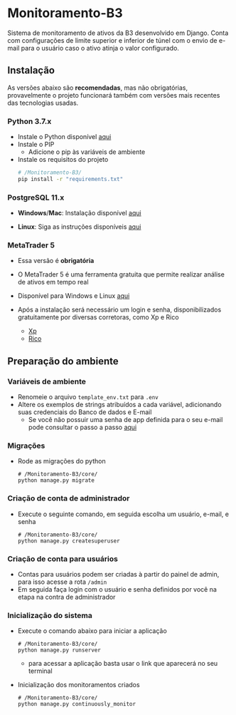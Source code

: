 # Monitoramento-B3

Sistema de monitoramento de ativos da B3 desenvolvido em Django. Conta com configurações de limite superior e inferior de túnel com o envio de e-mail para o usuário caso o ativo atinja o valor configurado.

## Instalação

As versões abaixo são **recomendadas**, mas não obrigatórias, provavelmente o projeto funcionará também com versões mais recentes das tecnologias usadas.

### Python 3.7.x

- Instale o Python  disponível [aqui](https://www.python.org/downloads/release/python-379/)
- Instale o PIP
  - Adicione o pip às variáveis de ambiente
- Instale os requisitos do projeto
  ```bash
  # /Monitoramento-B3/
  pip install -r "requirements.txt"
  ```

### PostgreSQL 11.x

-  **Windows**/**Mac**: Instalação disponível  [aqui](https://www.enterprisedb.com/downloads/postgres-postgresql-downloads)  
 
-  **Linux**: Siga as instruções disponíveis [aqui](https://computingforgeeks.com/install-postgresql-11-on-ubuntu-linux/)

### MetaTrader 5

-  Essa versão é **obrigatória**
 
-  O MetaTrader 5 é uma ferramenta gratuita que permite realizar análise de ativos em tempo real
- Disponível para Windows e Linux [aqui](https://www.metatrader5.com/pt/download)
- Após a instalação será necessário um login e senha, disponibilizados gratuitamente por diversas corretoras, como Xp e Rico
	- [Xp](https://atendimento.xpi.com.br/artigo/1476-como-realizar-contratacao-e-instalacao-do-metatrader-5)
	- [Rico](https://www.rico.com.vc/plataformas/metatrader/)

## Preparação do ambiente

### Variáveis de ambiente
- Renomeie o arquivo `template_env.txt` para `.env`
- Altere os exemplos de strings atribuídos a cada variável, adicionando suas credenciais do Banco de dados e E-mail
	- Se você não possuir uma senha de app definida para o seu e-mail pode consultar o passo a passo [aqui](https://support.google.com/mail/answer/185833?hl=en)

### Migrações
- Rode as migrações do python
  ```
  # /Monitoramento-B3/core/
  python manage.py migrate
  ```

### Criação de conta de administrador
- Execute o seguinte comando, em seguida escolha um usuário, e-mail, e senha
  ```
  # /Monitoramento-B3/core/
  python manage.py createsuperuser
  ```
  
### Criação de conta para usuários
- Contas para usuários podem ser criadas à partir do painel de admin, para isso acesse a rota `/admin`
- Em seguida faça login com o usuário e senha definidos por você na etapa na contra de administrador

### Inicialização do sistema
- Execute o comando abaixo para iniciar a aplicação
  ```
  # /Monitoramento-B3/core/
  python manage.py runserver
  ```
  - para acessar a aplicação basta usar o link que aparecerá no seu terminal

- Inicialização dos monitoramentos criados
  ```
  # /Monitoramento-B3/core/
  python manage.py continuously_monitor
  ```